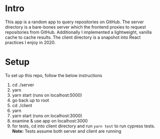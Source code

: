 # Intro
This app is a random app to query repositories on GitHub. The server directory is a bare-bones server which the frontend proxies to request repositories from GitHub. Additionally I implemented a lightweight, vanilla cache to cache results. The client directory is a snapshot into React practices I enjoy in 2020.

# Setup

To set up this repo, follow the below instructions

1. cd ./server
2. yarn
3. yarn start (runs on localhost:5000)
4. go back up to root
5. cd ./client
6. yarn
7. yarn start (runs on localhost:3000)
8. examine & use app on localhost:3000
9. for tests, cd into client directory and run `yarn test` to run cypress tests. **Note:** Tests assume both server and client are running
